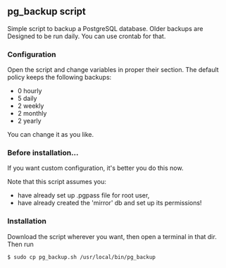 ## pg_backup script
Simple script to backup a PostgreSQL database. Older backups are 
Designed to be run daily. You can use crontab for that.

### Configuration
Open the script and change variables in proper their section.
The default policy keeps the following backups:

* 0 hourly
* 5 daily
* 2 weekly
* 2 monthly
* 2 yearly

You can change it as you like.

### Before installation...
If you want custom configuration, it's better you do this now.

Note that this script assumes you:

- have already set up .pgpass file for root user,
- have already created the 'mirror' db and set up its permissions!

### Installation
Download the script wherever you want, then open a terminal in that dir. Then run 

`` $ sudo cp pg_backup.sh /usr/local/bin/pg_backup `` 